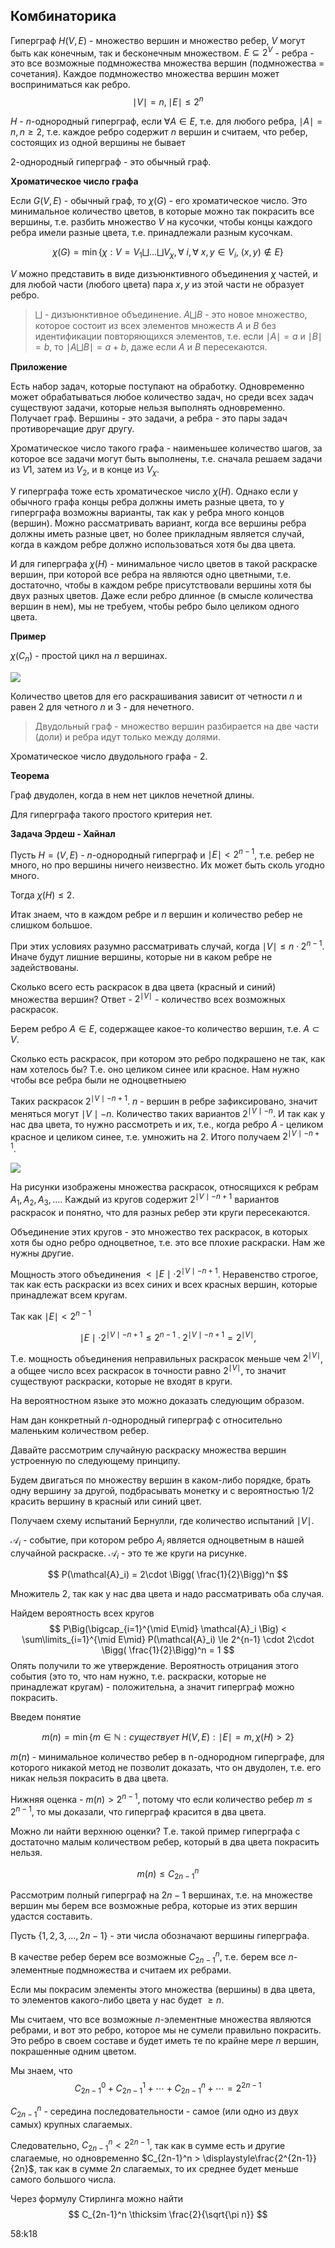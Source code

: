 ## Комбинаторика

Гиперграф $H(V,E)$ - множество вершин и множество ребер, $V$ могут быть как конечным, так и бесконечным множеством. $E \subseteq 2^V$ - ребра - это все возможные подмножества множества вершин (подмножества = сочетания). Каждое подмножество множества вершин может восприниматься как ребро.
$$
\mid V\mid = n, \mid E\mid \le 2^n
$$

$H$ - $n$-однородный гиперграф, если $\forall A\in E$, т.е. для любого ребра, $\mid A\mid = n, n\ge 2$, т.е. каждое ребро содержит $n$ вершин и считаем, что ребер, состоящих из одной вершины не бывает

$2$-однородный гиперграф - это обычный граф.

**Хроматическое число графа**

Если $G(V,E)$ - обычный граф, то $\chi(G)$ - его хроматическое число. Это минимальное количество цветов, в которые можно так покрасить все вершины, т.е. разбить множество $V$ на кусочки, чтобы концы каждого ребра имели разные цвета, т.е. принадлежали разным кусочкам.

$$
\chi(G) = \min \Big\{ \chi: V = V_1 \bigsqcup \ldots \bigsqcup V_\chi, \forall\ i, \forall\ x,y\in V_i,\ (x,y) \notin E \Big\}
$$

$V$ можно представить в виде дизъюнктивного объединения $\chi$ частей, и для любой части (любого цвета) пара $x,y$ из этой части не образует ребро. 

> $\bigsqcup$ - дизъюнктивное объединение. $A \bigsqcup B$ - это новое множество, которое состоит из всех элементов множеств $A$ и $B$ без идентификации повторяющихся элементов, т.е. если $\mid A\mid = a$ и $\mid B\mid = b$, то $\mid A \bigsqcup B\mid = a+b$, даже если $A$ и $B$ пересекаются.

**Приложение**

Есть набор задач, которые поступают на обработку. Одновременно может обрабатываться любое количество задач, но среди всех задач существуют задачи, которые нельзя выполнять одновременно. Получает граф. Вершины - это задачи, а ребра - это пары задач противоречащие друг другу.

Хроматическое число такого графа - наименьшее количество шагов, за которое все задачи могут быть выполнены, т.е. сначала решаем задачи из $V1$, затем из $V_2$, и в конце из $V_\chi$.

У гиперграфа тоже есть хроматическое число $\chi(H)$. Однако если у обычного графа концы ребра должны иметь разные цвета, то у гиперграфа возможны варианты, так как у ребра много концов (вершин). Можно рассматривать вариант, когда все вершины ребра должны иметь разные цвет, но более прикладным является случай, когда в каждом ребре должно использоваться хотя бы два цвета.

И для гиперграфа $\chi(H)$ - минимальное число цветов в такой раскраске вершин, при которой все ребра на являются одно цветными, т.е. достаточно, чтобы в каждом ребре присутствовали вершины хотя бы двух разных цветов. Даже если ребро длинное (в смысле количества вершин в нем), мы не требуем, чтобы ребро было целиком одного цвета.

**Пример**

$\chi (C_n)$ - простой цикл на $n$ вершинах.

<img src='./img/pict-01.svg'>

Количество цветов для его раскрашивания зависит от четности $n$ и равен $2$ для четного $n$ и $3$ - для нечетного.

> Двудольный граф - множество вершин разбирается на две части (доли) и ребра идут только между долями.

Хроматическое число двудольного графа - $2$.

**Теорема**

Граф двудолен, когда в нем нет циклов нечетной длины.

Для гиперграфа такого простого критерия нет.

**Задача Эрдеш - Хайнал**

Пусть $H=(V,E)$ - $n$-однородный гиперграф и $\mid E\mid < 2^{n-1}$, т.е. ребер не много, но про вершины ничего неизвестно. Их может быть сколь угодно много.

Тогда $\chi(H) \le 2$.

Итак знаем, что в каждом ребре и $n$ вершин и количество ребер не слишком большое.

При этих условиях разумно рассматривать случай, когда $\mid V\mid \le n\cdot 2^{n-1}$. Иначе будут лишние вершины, которые ни в каком ребре не задействованы.

Сколько всего есть раскрасок в два цвета (красный и синий) множества вершин? Ответ - $2^{\mid V\mid}$ - количество всех возможных раскрасок.

Берем ребро $A\in E$, содержащее какое-то количество вершин, т.е. $A \subset V$.

Сколько есть раскрасок, при котором это ребро подкрашено не так, как нам хотелось бы? Т.е. оно целиком синее или красное. Нам нужно чтобы все ребра были не одноцветныею

Таких раскрасок $2^{\mid V\mid - n + 1}$. $n$ - вершин в ребре зафиксировано, значит меняться могут $\mid V \mid - n$. Количество таких вариантов $2^{\mid V\mid - n}$. И так как у нас два цвета, то нужно рассмотреть и их, т.е., когда ребро $A$ - целиком красное и целиком синее, т.е. умножить на $2$. Итого получаем $2^{\mid V\mid - n + 1}$.

<img src='./img/pict-02.svg'>

На рисунки изображены множества раскрасок, относящихся к ребрам $A_1, A_2, A_3, \ldots$. Каждый из кругов содержит $2^{\mid V\mid - n + 1}$ вариантов раскрасок и понятно, что для разных ребер эти круги пересекаются.

Объединение этих кругов - это множество тех раскрасок, в которых хотя бы одно ребро одноцветное, т.е. это все плохие раскраски. Нам же нужны другие.

Мощность этого объединения $< \mid E\mid \cdot 2^{\mid V\mid - n + 1}$. Неравенство строгое, так как есть раскраски из всех синих и всех красных вершин, которые принадлежат всем кругам.

Так как $\mid E\mid < 2^{n-1}$

$$
\mid E\mid \cdot 2^{\mid V\mid - n + 1} \le 2^{n-1}\cdot 2^{\mid V\mid - n + 1} = 2^{\mid V\mid},
$$

Т.е. мощность объединения неправильных раскрасок меньше чем $2^{\mid V\mid}$, а общее число всех раскрасок в точности равно $2^{\mid V\mid}$, то значит существуют раскраски, которые не входят в круги.

На вероятностном языке это можно доказать следующим образом.

Нам дан конкретный $n$-однородный гиперграф с относительно маленьким количеством ребер.

Давайте рассмотрим случайную раскраску множества вершин устроенную по следующему принципу.

Будем двигаться по множеству вершин в каком-либо порядке, брать одну вершину за другой, подбрасывать монетку и с вероятностью $1/2$ красить вершину в красный или синий цвет.

Получаем схему испытаний Бернулли, где количество испытаний $\mid V\mid$.

$\mathcal{A}_i$ - событие, при котором ребро $A_i$ является одноцветным в нашей случайной раскраске. $\mathcal{A}_i$ - это те же круги на рисунке.

$$
P(\mathcal{A}_i) = 2\cdot \Bigg( \frac{1}{2}\Bigg)^n
$$

Множитель $2$, так как у нас два цвета и надо рассматривать оба случая.


Найдем вероятность всех кругов
$$
P\Big(\bigcap_{i=1}^{\mid E\mid} \mathcal{A}_i \Big) < \sum\limits_{i=1}^{\mid E\mid} P(\mathcal{A}_i) \le 2^{n-1} \cdot 2\cdot \Bigg( \frac{1}{2}\Bigg)^n = 1
$$
Опять получили то же утверждение. Вероятность отрицания этого события (это то, что нам нужно, т.е. раскраски, которые не принадлежат кругам) - положительна, а значит гиперграф можно покрасить.

Введем понятие

$$
m(n) = \min \Big\{ m\in \mathbb{N}: существует\ H(V,E):\mid E\mid=m, \chi(H) > 2 \Big\}
$$

$m(n)$ - минимальное количество ребер в n-однородном гиперграфе, для которого никакой метод не позволит доказать, что он двудолен, т.е. его никак нельзя покрасить в два цвета.

Нижняя оценка -
$m(n)>2^{n-1}$, потому что если количество ребер $m \le 2^{n-1}$, то мы доказали, что гиперграф красится в два цвета.

Можно ли найти верхнюю оценки? Т.е. такой пример гиперграфа с достаточно малым количеством ребер, который в два цвета покрасить нельзя.

$$
m(n) \le C_{2n-1}^n
$$

Рассмотрим полный гиперграф на $2n-1$ вершинах, т.е. на множестве вершин мы берем все возможные ребра, которые из этих вершин удастся составить.

Пусть $\{1,2,3,\ldots, 2n-1\}$ - эти числа обозначают вершины гиперграфа.

В качестве ребер берем все возможные $C_{2n-1}^n$, т.е. берем все $n$-элементные подмножества и считаем их ребрами.

Если мы покрасим элементы этого множества (вершины) в два цвета, то элементов какого-либо цвета у нас будет $\ge n$.

Мы считаем, что все возможные $n$-элементные множества являются ребрами, и вот это ребро, которое мы не сумели правильно покрасить. Это ребро в своем составе и будет иметь те по крайне мере $n$ вершин, покрашенные одним цветом.

Мы знаем, что
$$
C_{2n-1}^0 + C_{2n-1}^1 + \cdots + C_{2n-1}^n + \cdots = 2^{2n-1} 
$$

$C_{2n-1}^n$ - середина последовательности - самое (или одно из двух самых) крупных слагаемых. 

Следовательно,
$C_{2n-1}^n < 2^{2n-1}$, так как в сумме есть и другие слагаемые, но одновременно $C_{2n-1}^n > \displaystyle\frac{2^{2n-1}}{2n}$, так как в сумме $2n$ слагаемых, то их среднее будет меньше самого большого числа.

Через формулу Стирлинга можно найти
$$
C_{2n-1}^n \thicksim \frac{2}{\sqrt{\pi n}}
$$

58:k18